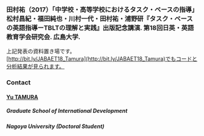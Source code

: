 
### 田村祐（2017）「中学校・高等学校におけるタスク・ベースの指導」松村昌紀・福田純也・川村一代・田村祐・浦野研『タスク・ベースの英語指導ーTBLTの理解と実践』出版記念講演. 第18回日英・英語教育学会研究会. 広島大学.

上記発表の資料置き場です。  
[http://bit.ly/JABAET18_Tamura](http://bit.ly/JABAET18_Tamura)でもコードと分析結果が見られます。

### Contact
#### [Yu TAMURA](https://tamurayu.wordpress.com/ "website")
##### Graduate School of International Development
##### Nagoya University (Doctoral Student)
